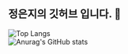 ## 정은지의 깃허브 입니다. 👋

<!--
**ycs-202007071/ycs-202007071** is a ✨ _special_ ✨ repository because its `README.md` (this file) appears on your GitHub profile.

Here are some ideas to get you started:

- 🔭 I’m currently working on ...
- 🌱 I’m currently learning ...
- 👯 I’m looking to collaborate on ...
- 🤔 I’m looking for help with ...
- 💬 Ask me about ...
- 📫 How to reach me: ...
- 😄 Pronouns: ...
- ⚡ Fun fact: ...
-->
![Top Langs](https://github-readme-stats.vercel.app/api/top-langs/?username=ycs-202007071&layout=compact)
<br>
![Anurag's GitHub stats](https://github-readme-stats.vercel.app/api?username=ycs-202007071&show_icons=true&theme=radical)
